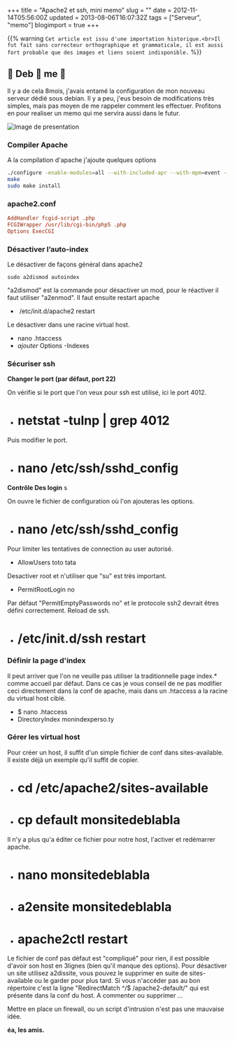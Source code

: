 +++
title = "Apache2 et ssh, mini memo"
slug = ""
date = 2012-11-14T05:56:00Z
updated = 2013-08-06T16:07:32Z
tags = ["Serveur", "memo"]
blogimport = true
+++

{{% warning `Cet article est issu d'une importation historique.<br>Il fut fait sans correcteur orthographique et grammaticale, il est aussi fort probable que des images et liens soient indisponible.` %}}

## 🙈 Deb 🙉 me 🙊

Il y a de cela 8mois, j'avais entamé la configuration de mon nouveau serveur dédié sous debian. Il y a peu, j'eus besoin de modifications très simples, mais pas moyen de me rappeler comment les effectuer. Profitons en pour realiser un memo qui me servira aussi dans le futur.

![Image de presentation](/images/www.lafermeduweb.net-images-billets-2009-01-debian_topBillet.png "")

### Compiler Apache 
A la compilation d'apache j'ajoute quelques options
```sh
./configure -enable-modules=all --with-included-apr --with-mpm=event --enable-rewrite --enable-headers --enable-deflate --enable-fcgid 
make
sudo make install
```

### apache2.conf
```conf
AddHandler fcgid-script .php
FCGIWrapper /usr/lib/cgi-bin/php5 .php
Options ExecCGI
```

### Désactiver l’auto-index 
Le désactiver de façons général dans apache2
```
sudo a2dismod autoindex
```

"a2dismod" est la commande pour désactiver un mod, pour le réactiver il faut utiliser "a2enmod". Il faut ensuite restart apache
-  /etc/init.d/apache2 restart

Le désactiver dans une racine virtual host.
- nano .htaccess
- _ajouter_ Options -Indexes

### Sécuriser ssh 
 **Changer le port (par défaut, port 22)**

On vérifie si le port que l'on veux pour ssh est utilisé, ici le port 4012.

- # netstat -tulnp | grep 4012

Puis modifier le port.

- # nano /etc/ssh/sshd_config

**Contrôle Des login** s

On ouvre le fichier de configuration où l'on ajouteras les options.

- # nano /etc/ssh/sshd_config

Pour limiter les tentatives de connection au user autorisé.

- AllowUsers toto tata

Desactiver root et n'utiliser que "su" est très important.

- PermitRootLogin no

Par défaut "PermitEmptyPasswords no" et le protocole ssh2 devrait êtres défini correctement. Reload de ssh.

- # /etc/init.d/ssh restart

### Définir la page d'index
Il peut arriver que l'on ne veuille pas utiliser la traditionnelle page index.* comme accueil par défaut. Dans ce cas je vous conseil de ne pas modifier ceci directement dans la conf de apache, mais dans un .htaccess a la racine du virtual host ciblé.

- $ nano .htaccess
- DirectoryIndex monindexperso.ty

### Gérer les virtual host
Pour créer un host, il suffit d'un simple fichier de conf dans sites-available. Il existe déjà un exemple qu'il suffit de copier.

- # cd /etc/apache2/sites-available
- # cp default monsitedeblabla

Il n'y a plus qu'a éditer ce fichier pour notre host, l'activer et redémarrer apache.

- # nano monsitedeblabla
- # a2ensite monsitedeblabla
- # apache2ctl restart

Le fichier de conf pas défaut est "compliqué" pour rien, il est possible d'avoir son host en 3lignes (bien qu'il manque des options). Pour désactiver un site utilisez a2dissite, vous pouvez le supprimer en suite de sites-available ou le garder pour plus tard. Si vous n'accéder pas au bon répertoire c'est la ligne "RedirectMatch ^/$ /apache2-default/" qui est présente dans la conf du host. A commenter ou supprimer ...

Mettre en place un firewall, ou un script d'intrusion n'est pas une mauvaise idée.

**éa, les amis.**
